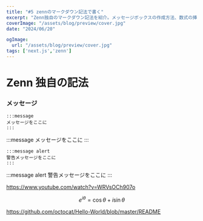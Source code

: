 ```yaml
---
title: "#5 zennのマークダウン記法で書く"
excerpt: "Zenn独自のマークダウン記法を紹介。メッセージボックスの作成方法、数式の挿入、YouTubeの埋め込み、GitHubリンクの表示など、Zenn特有の機能を使った記事の書き方を解説します。"
coverImage: "/assets/blog/preview/cover.jpg"
date: "2024/06/20"

ogImage:
  url: "/assets/blog/preview/cover.jpg"
tags: ['next.js','zenn']
---
```




# Zenn 独自の記法

### メッセージ

```
:::message
メッセージをここに
:::
```

:::message
メッセージをここに
:::

```
:::message alert
警告メッセージをここに
:::
```

:::message alert
警告メッセージをここに
:::

https://www.youtube.com/watch?v=WRVsOCh907o


$$
e^{i\theta} = \cos\theta + i\sin\theta
$$


https://github.com/octocat/Hello-World/blob/master/README


